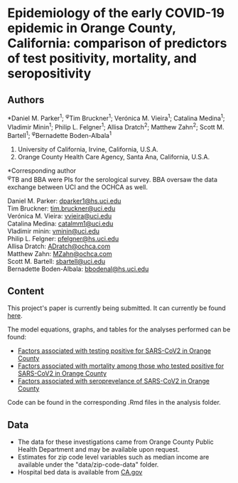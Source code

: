 # Epidemiology of the early COVID-19 epidemic in Orange County, California: comparison of predictors of test positivity, mortality, and seropositivity

## Authors   
*Daniel M. Parker<sup>1</sup>; <sup>φ</sup>Tim Bruckner<sup>1</sup>; Verónica M. Vieira<sup>1</sup>; Catalina Medina<sup>1</sup>; Vladimir Minin<sup>1</sup>; Philip L. Felgner<sup>1</sup>; Allisa Dratch<sup>2</sup>; Matthew Zahn<sup>2</sup>; Scott M. Bartell<sup>1</sup>; <sup>φ</sup>Bernadette Boden-Albala<sup>1</sup>
1. University of California, Irvine, California, U.S.A.
2. Orange County Health Care Agency, Santa Ana, California, U.S.A.

*Corresponding author  
<sup>φ</sup>TB and BBA were PIs for the serological survey. BBA oversaw the data exchange between UCI
and the OCHCA as well.

Daniel M. Parker: dparker1@hs.uci.edu  
Tim Bruckner: tim.bruckner@uci.edu  
Verónica M. Vieira: vvieira@uci.edu  
Catalina Medina: catalmm1@uci.edu  
Vladimir minin: vminin@uci.edu  
Philip L. Felgner: pfelgner@hs.uci.edu  
Allisa Dratch: ADratch@ochca.com  
Matthew Zahn: MZahn@ochca.com  
Scott M. Bartell: sbartell@uci.edu  
Bernadette Boden-Albala: bbodenal@hs.uci.edu

## Content  
This project's paper is currently being submitted. It can currently be found [here](https://urldefense.com/v3/__https://medrxiv.org/cgi/content/short/2021.01.13.21249507v1__;!!OLgoXmg!Clp7nEeBQo3Iozo1Oow4JwYpfZaXHAEiS77C1ZdH6QIKXUX_8GDZx_UE_WGPQ1Ygng$). 

The model equations, graphs, and tables for the analyses performed can be found:  

- [Factors associated with testing positive for SARS-CoV2 in Orange County](analysis/factors-associated-with-testing-positive-oc-analysis-.pdf)  
- [Factors associated with mortality among those who tested positive for SARS-CoV2 in Orange County](analysis/factors-associated-with-mortality-oc-analysis-.pdf)  
- [Factors associated with seroprevelance of SARS-CoV2 in Orange County](analysis/factors-associated-with-seroprevelance-oc-analysis-.pdf)  

Code can be found in the corresponding .Rmd files in the analysis folder.

## Data  

- The data for these investigations came from Orange County Public Health Department and may be available upon request.  
- Estimates for zip code level variables such as median income are available under the "data/zip-code-data" folder.  
- Hospital bed data is available from [CA.gov](https://data.ca.gov/dataset/covid-19-hospital-data)

